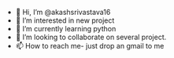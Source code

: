 - 👋 Hi, I’m @akashsrivastava16
- 👀 I’m interested in new project
- 🌱 I’m currently learning python
- 💞️ I’m looking to collaborate on several project.
- 📫 How to reach me- just drop an gmail to me

<!---
akashsrivastava16/akashsrivastava16 is a ✨ special ✨ repository because its `README.md` (this file) appears on your GitHub profile.
You can click the Preview link to take a look at your changes.
--->
